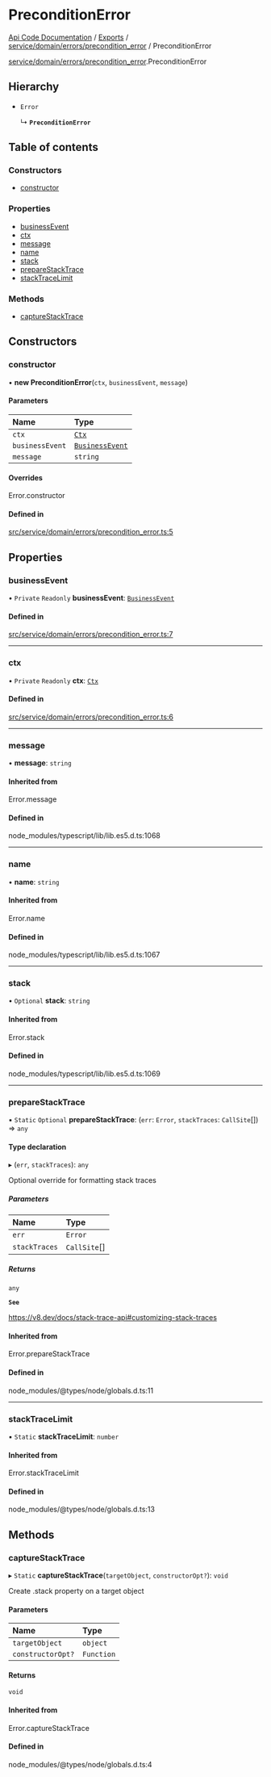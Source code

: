 # PreconditionError
 
[Api Code Documentation](../README.md) / [Exports](../modules.md) / [service/domain/errors/precondition\_error](../modules/service_domain_errors_precondition_error.md) / PreconditionError

[service/domain/errors/precondition\_error](../modules/service_domain_errors_precondition_error.md).PreconditionError

## Hierarchy

- `Error`

  ↳ **`PreconditionError`**

## Table of contents

### Constructors

- [constructor](service_domain_errors_precondition_error.PreconditionError.md#constructor)

### Properties

- [businessEvent](service_domain_errors_precondition_error.PreconditionError.md#businessevent)
- [ctx](service_domain_errors_precondition_error.PreconditionError.md#ctx)
- [message](service_domain_errors_precondition_error.PreconditionError.md#message)
- [name](service_domain_errors_precondition_error.PreconditionError.md#name)
- [stack](service_domain_errors_precondition_error.PreconditionError.md#stack)
- [prepareStackTrace](service_domain_errors_precondition_error.PreconditionError.md#preparestacktrace)
- [stackTraceLimit](service_domain_errors_precondition_error.PreconditionError.md#stacktracelimit)

### Methods

- [captureStackTrace](service_domain_errors_precondition_error.PreconditionError.md#capturestacktrace)

## Constructors

### constructor

• **new PreconditionError**(`ctx`, `businessEvent`, `message`)

#### Parameters

| Name | Type |
| :------ | :------ |
| `ctx` | [`Ctx`](../interfaces/lib_ctx.Ctx.md) |
| `businessEvent` | [`BusinessEvent`](../modules/service_domain_business_event.md#businessevent) |
| `message` | `string` |

#### Overrides

Error.constructor

#### Defined in

[src/service/domain/errors/precondition_error.ts:5](https://github.com/openkfw/TruBudget/blob/965031f/api/src/service/domain/errors/precondition_error.ts#L5)

## Properties

### businessEvent

• `Private` `Readonly` **businessEvent**: [`BusinessEvent`](../modules/service_domain_business_event.md#businessevent)

#### Defined in

[src/service/domain/errors/precondition_error.ts:7](https://github.com/openkfw/TruBudget/blob/965031f/api/src/service/domain/errors/precondition_error.ts#L7)

___

### ctx

• `Private` `Readonly` **ctx**: [`Ctx`](../interfaces/lib_ctx.Ctx.md)

#### Defined in

[src/service/domain/errors/precondition_error.ts:6](https://github.com/openkfw/TruBudget/blob/965031f/api/src/service/domain/errors/precondition_error.ts#L6)

___

### message

• **message**: `string`

#### Inherited from

Error.message

#### Defined in

node_modules/typescript/lib/lib.es5.d.ts:1068

___

### name

• **name**: `string`

#### Inherited from

Error.name

#### Defined in

node_modules/typescript/lib/lib.es5.d.ts:1067

___

### stack

• `Optional` **stack**: `string`

#### Inherited from

Error.stack

#### Defined in

node_modules/typescript/lib/lib.es5.d.ts:1069

___

### prepareStackTrace

▪ `Static` `Optional` **prepareStackTrace**: (`err`: `Error`, `stackTraces`: `CallSite`[]) => `any`

#### Type declaration

▸ (`err`, `stackTraces`): `any`

Optional override for formatting stack traces

##### Parameters

| Name | Type |
| :------ | :------ |
| `err` | `Error` |
| `stackTraces` | `CallSite`[] |

##### Returns

`any`

**`See`**

https://v8.dev/docs/stack-trace-api#customizing-stack-traces

#### Inherited from

Error.prepareStackTrace

#### Defined in

node_modules/@types/node/globals.d.ts:11

___

### stackTraceLimit

▪ `Static` **stackTraceLimit**: `number`

#### Inherited from

Error.stackTraceLimit

#### Defined in

node_modules/@types/node/globals.d.ts:13

## Methods

### captureStackTrace

▸ `Static` **captureStackTrace**(`targetObject`, `constructorOpt?`): `void`

Create .stack property on a target object

#### Parameters

| Name | Type |
| :------ | :------ |
| `targetObject` | `object` |
| `constructorOpt?` | `Function` |

#### Returns

`void`

#### Inherited from

Error.captureStackTrace

#### Defined in

node_modules/@types/node/globals.d.ts:4
